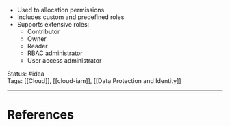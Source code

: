 - Used to allocation permissions
- Includes custom and predefined roles
- Supports extensive roles:
	- Contributor
	- Owner
	- ﻿﻿Reader
	- ﻿﻿RBAC administrator
	- User access administrator

Status: #idea  
Tags:  [[Cloud]], [[cloud-iam]], [[Data Protection and Identity]]

---
# References